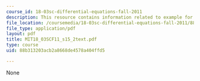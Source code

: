 ```yaml
---
course_id: 18-03sc-differential-equations-fall-2011
description: This resource contains information related to example for stability.
file_location: /coursemedia/18-03sc-differential-equations-fall-2011/88b313203acb2a8668de4578a404ffd5_MIT18_03SCF11_s15_2text.pdf
file_type: application/pdf
layout: pdf
title: MIT18_03SCF11_s15_2text.pdf
type: course
uid: 88b313203acb2a8668de4578a404ffd5

---
```

None